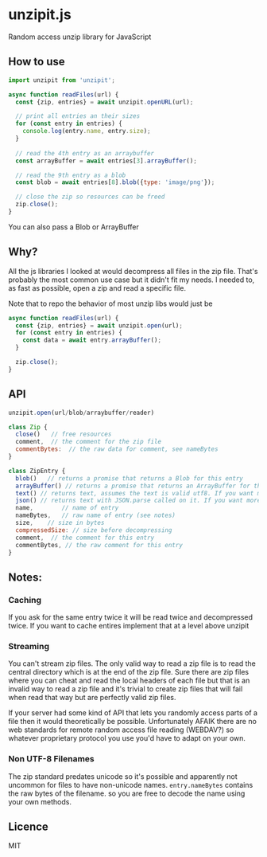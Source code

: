 # unzipit.js

Random access unzip library for JavaScript

## How to use

```js
import unzipit from 'unzipit';

async function readFiles(url) {
  const {zip, entries} = await unzipit.openURL(url);

  // print all entries an their sizes
  for (const entry in entries) {
    console.log(entry.name, entry.size);
  }
  
  // read the 4th entry as an arraybuffer
  const arrayBuffer = await entries[3].arrayBuffer();

  // read the 9th entry as a blob
  const blob = await entries[8].blob({type: 'image/png'});

  // close the zip so resources can be freed
  zip.close();
}
```

You can also pass a Blob or ArrayBuffer

## Why?

All the js libraries I looked at would decompress all files in the zip file.
That's probably the most common use case but it didn't fit my needs. I needed
to, as fast as possible, open a zip and read a specific file.

Note that to repo the behavior of most unzip libs would just be

```js
async function readFiles(url) {
  const {zip, entries} = await unzipit.open(url);
  for (const entry in entries) {
    const data = await entry.arrayBuffer();
  }

  zip.close();
}
```

## API

```js
unzipit.open(url/blob/arraybuffer/reader)
```

```js
class Zip {
  close()   // free resources
  comment,  // the comment for the zip file
  commentBytes:  // the raw data for comment, see nameBytes
}
```

```js
class ZipEntry {
  blob()   // returns a promise that returns a Blob for this entry
  arrayBuffer() // returns a promise that returns an ArrayBuffer for this entry
  text() // returns text, assumes the text is valid utf8. If you want more options decode arrayBuffer yourself
  json() // returns text with JSON.parse called on it. If you want more options decode arrayBuffer yourself
  name,        // name of entry
  nameBytes,   // raw name of entry (see notes)
  size,    // size in bytes
  compressedSize: // size before decompressing
  comment,  // the comment for this entry
  commentBytes, // the raw comment for this entry
}
```

## Notes:

### Caching

If you ask for the same entry twice it will be read twice and decompressed twice.
If you want to cache entires implement that at a level above unzipit

### Streaming

You can't stream zip files. The only valid way to read a zip file is to read the
central directory which is at the end of the zip file. Sure there are zip files
where you can cheat and read the local headers of each file but that is an invalid
way to read a zip file and it's trivial to create zip files that will fail when
read that way but are perfectly valid zip files.

If your server had some kind of API that lets you randomly access parts of a file
then it would theoretically be possible. Unfortunately AFAIK there are no web standards
for remote random access file reading (WEBDAV?) so whatever proprietary protocol you use you'd
have to adapt on your own.

### Non UTF-8 Filenames

The zip standard predates unicode so it's possible and apparently not uncommon for files
to have non-unicode names. `entry.nameBytes` contains the raw bytes of the filename.
so you are free to decode the name using your own methods.

## Licence

MIT
